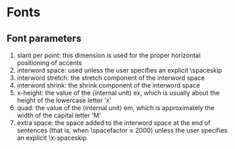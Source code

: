 # Fonts

## Font parameters

1. slant per point: this dimension is used for the proper horizontal positioning of accents
2. interword space: used unless the user specifies an explicit \spaceskip
3. interword stretch: the stretch component of the interword space
4. interword shrink: the shrink component of the interword space
5. x-height: the value of the ⟨internal unit⟩ ex, which is usually about the height of the lowercase letter ‘x’
6. quad: the value of the ⟨internal unit⟩ em, which is approximately the width of the capital letter ‘M’
7. extra space: the space added to the interword space at the end of sentences (that is, when \spacefactor ≥ 2000) unless the user specifies an explicit \x-spaceskip
